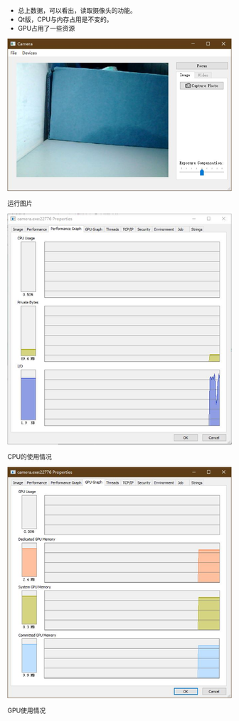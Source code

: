 
- 总上数据，可以看出，读取摄像头的功能。
- Qt版，CPU与内存占用是不变的。
- GPU占用了一些资源

![Image](https://github.com/zhanglongtumi/CameraQt/blob/master/运行图片.JPG)

运行图片

![Image](https://github.com/zhanglongtumi/CameraQt/blob/master/CPU使用情况.JPG)

CPU的使用情况

![Image](https://github.com/zhanglongtumi/CameraQt/blob/master/GPU使用情况.JPG)

GPU使用情况
